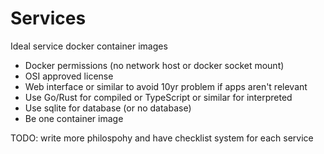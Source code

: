 <!--
SPDX-FileCopyrightText: Andrew Hayzen <ahayzen@gmail.com>

SPDX-License-Identifier: MPL-2.0
-->

# Services

Ideal service docker container images

  * Docker permissions (no network host or docker socket mount)
  * OSI approved license
  * Web interface or similar to avoid 10yr problem if apps aren't relevant
  * Use Go/Rust for compiled or TypeScript or similar for interpreted
  * Use sqlite for database (or no database)
  * Be one container image

TODO: write more philospohy and have checklist system for each service
